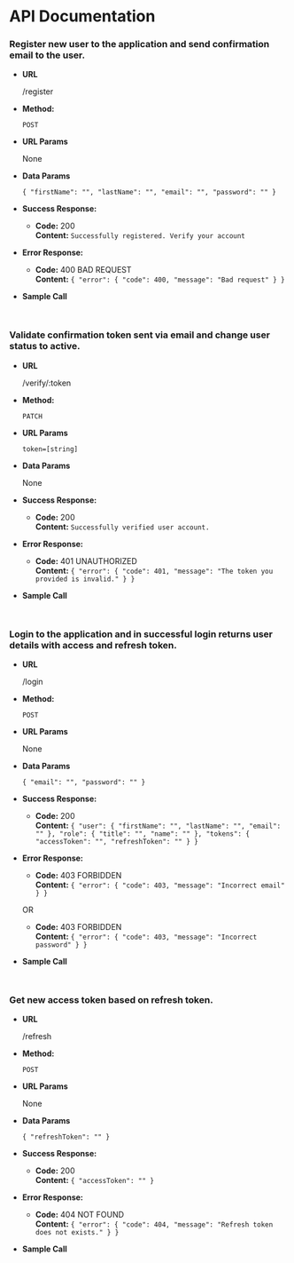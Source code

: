 # API Documentation

### Register new user to the application and send confirmation email to the user.
* **URL**

  /register

* **Method:**

  `POST`

*  **URL Params**

	None

* **Data Params**

	`{
		"firstName": "",
		"lastName": "",
		"email": "",
		"password": ""
	}`

* **Success Response:**

  * **Code:** 200 <br />
    **Content:** `Successfully registered. Verify your account`

* **Error Response:**

  * **Code:** 400 BAD REQUEST <br />
    **Content:**
    			`{
    				"error": {
       				 	"code": 400,
        				"message": "Bad request"
    				}
				}`

* **Sample Call**

	``` ```

### Validate confirmation token sent via email and change user status to active.

* **URL**

  /verify/:token

* **Method:**

  `PATCH`

*  **URL Params**

	`token=[string]`

* **Data Params**

	None

* **Success Response:**

  * **Code:** 200 <br />
    **Content:** `Successfully verified user account.`

* **Error Response:**

  * **Code:** 401 UNAUTHORIZED <br />
    **Content:**
    			`{
    				"error": {
        				"code": 401,
        				"message": "The token you provided is invalid."
    				}
				}`

* **Sample Call**

	``` ```


### Login to the application and in successful login returns user details with access and refresh token.

* **URL**

  /login

* **Method:**

  `POST`

*  **URL Params**

	None

* **Data Params**

	`{
		"email": "",
		"password": ""
	}`

* **Success Response:**

  * **Code:** 200 <br />
    **Content:**
    			`{
				    "user": {
				        "firstName": "",
				        "lastName": "",
				        "email": ""
				    },
				    "role": {
				        "title": "",
				        "name": ""
				    },
				    "tokens": {
				        "accessToken": "",
				        "refreshToken": ""
				    }
				}`

* **Error Response:**

  * **Code:** 403 FORBIDDEN <br />
    **Content:**
    			`{
				    "error": {
				        "code": 403,
				        "message": "Incorrect email"
				    }
				}`

  OR

  * **Code:** 403 FORBIDDEN <br />
    **Content:**
    			`{
				    "error": {
				        "code": 403,
				        "message": "Incorrect password"
				    }
				}`

* **Sample Call**

	``` ```

### Get new access token based on refresh token.

* **URL**

  /refresh

* **Method:**

  `POST`

*  **URL Params**

	None

* **Data Params**

	`{
		"refreshToken": ""
	}`

* **Success Response:**

  * **Code:** 200 <br />
    **Content:**
    			`{
				    "accessToken": ""
				}`

* **Error Response:**

  * **Code:** 404 NOT FOUND <br />
    **Content:**
    			`{
				    "error": {
				        "code": 404,
				        "message": "Refresh token does not exists."
				    }
				}`

* **Sample Call**

	``` ```